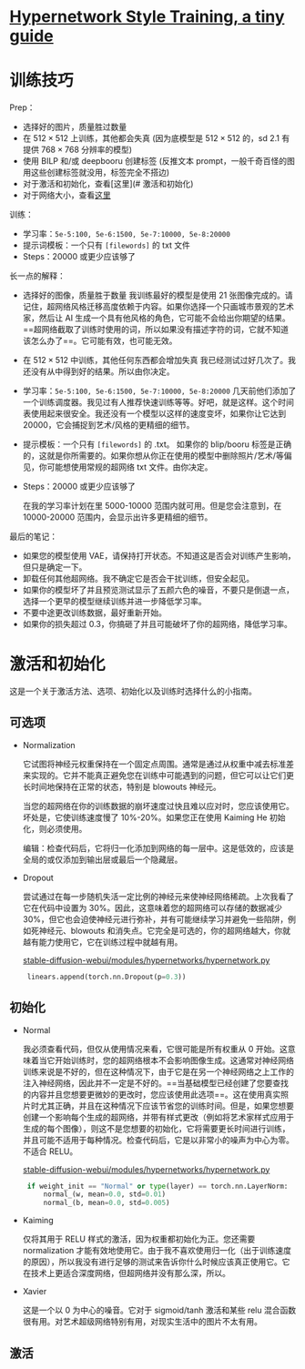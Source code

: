 # [Hypernetwork Style Training, a tiny guide](https://github.com/AUTOMATIC1111/stable-diffusion-webui/discussions/2670)

# 训练技巧

Prep：

- 选择好的图片，质量胜过数量
- 在 $512 \times 512$ 上训练，其他都会失真 (因为底模型是 $512 \times 512$ 的，sd 2.1 有提供 $768 \times 768$ 分辨率的模型)
- 使用 BILP 和/或 deepbooru 创建标签 (反推文本 prompt，一般千奇百怪的图用这些创建标签就没用，标签完全不搭边)
- 对于激活和初始化，查看[这里](# 激活和初始化)
- 对于网络大小，查看[这里](https://github.com/AUTOMATIC1111/stable-diffusion-webui/discussions/2670#discussioncomment-4010316)

训练：

- 学习率：`5e-5:100, 5e-6:1500, 5e-7:10000, 5e-8:20000`
- 提示词模板：一个只有 `[filewords]` 的 txt 文件
- Steps：20000 或更少应该够了

长一点的解释：

- 选择好的图像，质量胜于数量
  我训练最好的模型是使用 21 张图像完成的。请记住，超网络风格迁移高度依赖于内容。如果你选择一个只画城市景观的艺术家，然后让 AI 生成一个具有他风格的角色，它可能不会给出你期望的结果。==超网络截取了训练时使用的词，所以如果没有描述字符的词，它就不知道该怎么办了==。它可能有效，也可能无效。

- 在 $512 \times 512$ 中训练，其他任何东西都会增加失真
  我已经测试过好几次了。我还没有从中得到好的结果。所以由你决定。

- 学习率：`5e-5:100, 5e-6:1500, 5e-7:10000, 5e-8:20000`
  几天前他们添加了一个训练调度器。我见过有人推荐快速训练等等。好吧，就是这样。这个时间表使用起来很安全。我还没有一个模型以这样的速度变坏，如果你让它达到 20000，它会捕捉到艺术/风格的更精细的细节。

- 提示模板：一个只有 `[filewords]` 的 .txt。
  如果你的 blip/booru 标签是正确的，这就是你所需要的。如果你想从你正在使用的模型中删除照片/艺术/等偏见，你可能想使用常规的超网络 txt 文件。由你决定。

- Steps：20000 或更少应该够了

  在我的学习率计划在里 5000-10000 范围内就可用。但是您会注意到，在 10000-20000 范围内，会显示出许多更精细的细节。

最后的笔记：

- 如果您的模型使用 VAE，请保持打开状态。不知道这是否会对训练产生影响，但只是确定一下。
- 卸载任何其他超网络。我不确定它是否会干扰训练，但安全起见。
- 如果你的模型坏了并且预览测试显示了五颜六色的噪音，不要只是倒退一点，选择一个更早的模型继续训练并进一步降低学习率。
- 不要中途更改训练数据，最好重新开始。
- 如果你的损失超过 0.3，你搞砸了并且可能破坏了你的超网络，降低学习率。



# 激活和初始化

这是一个关于激活方法、选项、初始化以及训练时选择什么的小指南。

## 可选项

- Normalization

  它试图将神经元权重保持在一个固定点周围。通常是通过从权重中减去标准差来实现的。它并不能真正避免您在训练中可能遇到的问题，但它可以让它们更长时间地保持在正常的状态，特别是 blowouts 神经元。

  当您的超网络在你的训练数据的崩坏速度过快且难以应对时，您应该使用它。坏处是，它使训练速度慢了 10%-20%。如果您正在使用 Kaiming He 初始化，则必须使用。

  编辑：检查代码后，它将归一化添加到网络的每一层中。这是低效的，应该是全局的或仅添加到输出层或最后一个隐藏层。

- Dropout

  尝试通过在每一步随机失活一定比例的神经元来使神经网络稀疏。上次我看了它在代码中设置为 30%。因此，这意味着您的超网络可以存储的数据减少 30%，但它也会迫使神经元进行弥补，并有可能继续学习并避免一些陷阱，例如死神经元、blowouts 和消失点。它完全是可选的，你的超网络越大，你就越有能力使用它，它在训练过程中就越有用。

  [stable-diffusion-webui/modules/hypernetworks/hypernetwork.py](https://github.com/AUTOMATIC1111/stable-diffusion-webui/blob/d699720254365069866eafcdc519743664075a6d/modules/hypernetworks/hypernetwork.py#L65)

  ```python
   linears.append(torch.nn.Dropout(p=0.3)) 
  ```

## 初始化

- Normal

  我必须查看代码，但仅从使用情况来看，它很可能是所有权重从 0 开始。这意味着当它开始训练时，您的超网络根本不会影响图像生成。这通常对神经网络训练来说是不好的，但在这种情况下，由于它是在另一个神经网络之上工作的注入神经网络，因此并不一定是不好的。==当基础模型已经创建了您要查找的内容并且您想要更微妙的更改时，您应该使用此选项==。这在使用真实照片时尤其正确，并且在这种情况下应该节省您的训练时间。但是，如果您想要创建一个影响每个生成的超网络，并带有样式更改（例如将艺术家样式应用于生成的每个图像），则这不是您想要的初始化，它将需要更长时间进行训练，并且可能不适用于每种情况。检查代码后，它是以非常小的噪声为中心为零。不适合 RELU。

  [stable-diffusion-webui/modules/hypernetworks/hypernetwork.py](https://github.com/AUTOMATIC1111/stable-diffusion-webui/blob/d699720254365069866eafcdc519743664075a6d/modules/hypernetworks/hypernetwork.py#L76-L78)

  ```python
   if weight_init == "Normal" or type(layer) == torch.nn.LayerNorm: 
       normal_(w, mean=0.0, std=0.01) 
       normal_(b, mean=0.0, std=0.005) 

- Kaiming

  仅将其用于 RELU 样式的激活，因为权重都初始化为正。您还需要 normalization 才能有效地使用它。由于我不喜欢使用归一化（出于训练速度的原因），所以我没有进行足够的测试来告诉你什么时候应该真正使用它。它在技术上更适合深度网络，但超网络并没有那么深，所以。

- Xavier

  这是一个以 0 为中心的噪音。它对于 sigmoid/tanh 激活和某些 relu 混合函数很有用。对艺术超级网络特别有用，对现实生活中的图片不太有用。

## 激活























